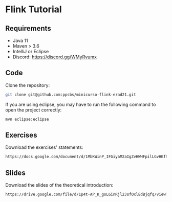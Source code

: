 # Flink Tutorial


## Requirements

- Java 11
- Maven > 3.6
- IntelliJ or Eclipse
- Discord: https://discord.gg/WMyRvumx

## Code

Clone the repository:
   ```bash
   git clone git@github.com:ppsbs/minicurso-flink-erad21.git
   ```

If you are using eclipse, you may have to run the following command to open the project correctly:
```bash
mvn eclipse:eclipse
```

## Exercises

Download the exercises' statements:
```bash
https://docs.google.com/document/d/1MbKWinP_IFGiyaM2aIgZvHWHFpilLGvHKfSiQOcJ1Po/edit?usp=sharing
```

## Slides
Download the slides of the theoretical introduction:
```bash
https://drive.google.com/file/d/1p4t-AP_K_gsLGinRjl2JsfOxlEdBjqfq/view?usp=sharing
```

